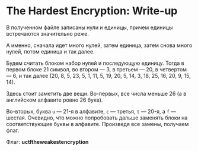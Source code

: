 # The Hardest Encryption: Write-up

В полученном файле записаны нули и единицы, причем единицы встречаются значительно реже.

А именно, сначала идет много нулей, затем единица, затем снова много нулей, потом единица и так далее.

Будем считать блоком набор нулей и последующую единицу. Тогда в первом блоке 21 символ, во втором — 3, в третьем — 20, в четвертом — 6, и так далее  (20, 8, 5, 23, 5, 1, 11, 5, 19, 20, 5, 14, 3, 18, 25, 16, 20, 9, 15, 14).

Здесь стоит заметить две вещи. Во-первых, все числа меньше 26 (а в английском алфавите ровно 26 букв).

Во-вторых, буква `u` — 21-я в алфавите, `c` — третья, `t` — 20-я, а `f` — шестая. Очевидно, что можно попробовать дальше заменять блоки на соответствующие буквы в алфавите. Произведя все замены, получаем флаг.

Флаг: **uctftheweakestencryption**
